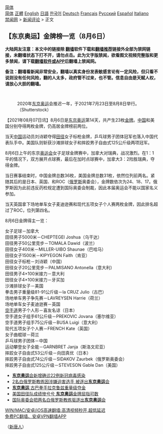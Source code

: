  <!-- 面包屑导航 --> <div class="breadcrumb"><!-- GTranslate: https://gtranslate.io/ -->  <div class="switcher notranslate">  <div class="selected">  <a href="#" onclick="return false;"> 简体</a>  </div>  <div class="option">  <a href="https://www.bannedbook.org" onclick="doGTranslate('zh-CN|zh-CN');jQuery('div.switcher div.selected a').html(jQuery(this).html());return false;" title="简体中文" class="nturl selected"> 简体</a>  <a href="https://www.bannedbook.org/zh-tw/" onclick="doGTranslate('zh-CN|zh-TW');jQuery('div.switcher div.selected a').html(jQuery(this).html());return false;" title="繁體中文" class="nturl"> 正體</a>  <a href="https://www.bannedbook.org/en/" onclick="doGTranslate('zh-CN|en');jQuery('div.switcher div.selected a').html(jQuery(this).html());return false;" title="English" class="nturl"> English</a>  <a href="https://www.bannedbook.org/ja/" onclick="doGTranslate('zh-CN|ja');jQuery('div.switcher div.selected a').html(jQuery(this).html());return false;" title="日本語" class="nturl"> 日語</a>  <a href="https://www.bannedbook.org/ko/" onclick="doGTranslate('zh-CN|ko');jQuery('div.switcher div.selected a').html(jQuery(this).html());return false;" title="한국어" class="nturl"> 한국어</a>  <a href="https://www.bannedbook.org/de/" onclick="doGTranslate('zh-CN|de');jQuery('div.switcher div.selected a').html(jQuery(this).html());return false;" title="Deutsch" class="nturl"> Deutsch</a>  <a href="https://www.bannedbook.org/fr/" onclick="doGTranslate('zh-CN|fr');jQuery('div.switcher div.selected a').html(jQuery(this).html());return false;" title="Français" class="nturl"> Français</a>  <a href="https://www.bannedbook.org/ru/" onclick="doGTranslate('zh-CN|ru');jQuery('div.switcher div.selected a').html(jQuery(this).html());return false;" title="Русский" class="nturl"> Русский</a>  <a href="https://www.bannedbook.org/es/" onclick="doGTranslate('zh-CN|es');jQuery('div.switcher div.selected a').html(jQuery(this).html());return false;" title="Español" class="nturl"> Español</a>  <a href="https://www.bannedbook.org/it/" onclick="doGTranslate('zh-CN|it');jQuery('div.switcher div.selected a').html(jQuery(this).html());return false;" title="Italiano" class="nturl"> Italiano</a>  </div>  </div>      <div class='breadcrumb-sub'><!-- Breadcrumb NavXT 6.3.0 --> <a href="https://www.bannedbook.org/" class="home">禁闻网</a> &gt; <a href="https://www.bannedbook.org/bnews/comments/" class="category">新闻评论</a> &gt; 正文</div></div><h2>【东京奥运】金牌榜一览（8月6日）</h2> <p class="notice"><b>大陆网友注意：本文中的链接除 <a href="https://github.com/bannedbook/fanqiang" >翻墙</a>软件下载和<a href="https://github.com/killgcd/justmysocks/blob/master/README.md">翻墙推荐</a>链接外全部为禁网链接，未翻墙状态下打不开，请勿点击。此为文字版禁闻，欲看图文视频完整版和更多禁闻，请下载<a href="https://github.com/bannedbook/fanqiang">翻墙软件或APP</a>后翻墙上禁闻网。</p><p>备注：翻墙看新闻非常安全，翻墙以真实身份发表敏感言论有一定风险，但只看不说则没有任何风险，翻的人太多，政府管不过来，也不管。信息自由是天赋人权，请放心大胆的翻墙。</b></p>  <div class="entry"> <br /> <figure><a href="https://i1.wp.com/upload-images-bucket-v64rleca837do.s3.eu-west-1.amazonaws.com/wp-content/uploads/2021/08/05215512/id13117364-shutterstock_1621170016-600x400-1.jpeg?fit=600%2C400&#038;ssl=1" data-caption="2020年东京奥运会推迟一年，于2021年7月23日至8月8日举行。 （Shutterstock）"></a><figcaption class="wp-caption-text">2020年<a href="https://www.bannedbook.org/bnews/tag/%e4%b8%9c%e4%ba%ac/" class="st_tag internal_tag" rel="tag" title="标签 东京 下的日志">东京</a><a href="https://www.bannedbook.org/bnews/tag/%e5%a5%a5%e8%bf%90/" class="st_tag internal_tag" rel="tag" title="标签 奥运 下的日志">奥运</a>会推迟一年，于2021年7月23日至8月8日举行。 （Shutterstock）</figcaption></figure> <p>【2021年08月07日讯】8月6日是<a href="https://www.bannedbook.org/bnews/tag/%e4%b8%9c%e4%ba%ac%e5%a5%a5%e8%bf%90/" class="st_tag internal_tag" rel="tag" title="标签 东京奥运 下的日志">东京奥运</a>第14天，共产生23枚<a href="https://www.bannedbook.org/bnews/tag/%e9%87%91%e7%89%8c/" class="st_tag internal_tag" rel="tag" title="标签 金牌 下的日志">金牌</a>。<span class='wp_keywordlink_affiliate'><a href="https://www.bannedbook.org/" title="中国" target="_blank">中国</a></span>和美国分别夺得两枚金牌，仍高居金牌榜前两位。</p> <p>当天<a href="https://www.bannedbook.org/bnews/tag/%E4%B8%AD%E5%9B%BD/" class="st_tag internal_tag" rel="tag" title="标签 中国 下的日志">中国</a>运动员刘诗颖夺得<a href="https://www.bannedbook.org/bnews/tag/%E7%94%B0%E5%BE%84/" class="st_tag internal_tag" rel="tag" title="标签 田径 下的日志">田径</a>女子标枪金牌，乒乓球男子团体冠军也落入中国代表队手中。美国队则斩获沙滩排球女子和摔跤男子自由式125公斤级两项冠军。</p>  <p>8月6日上午的东京<a href="https://www.bannedbook.org/bnews/tag/%E5%A5%A5%E8%BF%90%E4%BC%9A/" class="st_tag internal_tag" rel="tag" title="标签 奥运会 下的日志">奥运会</a>女子足球金牌赛中，加拿大对瑞典，战况激烈。在1：1平的情况下，双方展开点球赛，最后在加时点球赛中，加拿大3：2险胜瑞典，夺得金牌。</p> <p>当日赛事结束时，中国金牌总数36枚，美国金牌总数31枚，依然位列前两名。紧随其后的是日本、英国、和ROC（<a href="https://www.bannedbook.org/bnews/tag/%e4%bf%84%e7%bd%97%e6%96%af/" class="st_tag internal_tag" rel="tag" title="标签 俄罗斯 下的日志">俄罗斯</a>奥委会），金牌数依次为24、18、17。俄罗斯因为此前违反药检规定遭到国际奥委会制裁，因此本届奥运会不能以国家名义参加。</p>  <p>当天英国拿下场地单车女子麦迪逊赛和现代五项女子个人赛两枚金牌，因此排名超过了ROC，位列第四名。</p> <p>8月6日金牌得主一览：</p>  <p>女子足球－加拿大<br /> 田径男子5000米－CHEPTEGEI Joshua（乌干达）<br /> 田径男子50公里竞步－TOMALA Dawid（波兰）<br /> 田径女子400米－MILLER-UIBO Shaunae（巴哈马）<br /> 田径女子1500米－KIPYEGON Faith（肯亚）<br /> 田径女子标枪－刘诗颖（中国）<br /> 田径女子20公里竞步－PALMISANO Antonella（意大利）<br /> 田径男子4×100米接力－意大利<br /> 田径女子4×100米接力－牙买加<br /> 沙滩排球女子－美国<br /> 拳击男子重量级81-91公斤级－la CRUZ Julio（古巴）<br /> 场地单车男子争先赛－LAVREYSEN Harrie（荷兰）<br /> 场地单车女子麦迪逊赛－英国<br /> <a href="https://www.bannedbook.org/bnews/tag/%e7%a9%ba%e6%89%8b%e9%81%93/" class="st_tag internal_tag" rel="tag" title="标签 空手道 下的日志">空手道</a>男子个人形－喜友名谅（日本）<br /> 空手道女子组手61公斤级－PREKOVIC Jovana（塞尔维亚）<br /> 空手道男子组手75公斤级－BUSA Luigi（意大利）<br /> 现代五项女子个人赛－FRENCH Kate（英国）<br /> 女子曲棍球－荷兰<br /> 乒乓球男子团体－中国<br /> 运动攀登女子全能－GARNBRET Janja（斯洛文尼亚）<br /> 摔跤女子自由式53公斤级－向田真优（日本）<br /> 摔跤男子自由式74公斤级－SIDAKOV Zaurbek（俄罗斯奥委会）<br /> 摔跤男子自由式125公斤级－STEVESON Gable Dan（美国）</p> <ul class='op-related-articles' title='相关阅读'> <li><a href='https://www.bannedbook.org/bnews/baitai/20210807/1602063.html' target='_blank'><b>东京奥运</b>会新增确诊22例新冠病毒感染</a></li> <li><a href='https://www.bannedbook.org/bnews/comments/20210807/1602036.html' target='_blank'>2名白俄罗斯教练因涉嫌迫害选手 被逐出<b>东京奥运</b>会</a></li> <li><a href='https://www.bannedbook.org/bnews/baitai/20210807/1601881.html' target='_blank'><b>东京奥运</b> 古巴拳手拉克鲁兹重量级夺金</a></li> <li><a href='https://www.bannedbook.org/bnews/baitai/20210807/1601859.html' target='_blank'>美国田径队成绩惨兮兮 <b>东京奥运</b>金牌屈指可数</a></li> <li><a href='https://www.bannedbook.org/bnews/renquan/20210806/1601647.html' target='_blank'>国际奥委会把两名白俄罗斯教练驱逐出<b>东京奥运</b>会</a></li> </ul> <p class="texttj"> <a href="https://github.com/bannedbook/fanqiang/wiki/V2ray%E6%9C%BA%E5%9C%BA" target="_blank">WIN/MAC/安卓/iOS高速翻墙:高清视频秒开,超低延迟</a><br/> <a href="https://github.com/bannedbook/fanqiang/wiki/%E7%A6%81%E9%97%BB%E7%BD%91%E5%AE%89%E5%8D%93%E7%BF%BB%E5%A2%99%E6%96%B0%E9%97%BBAPP" target="_blank">免费PC翻墙、安卓VPN翻墙APP</a></p> <p>（<span class='wp_keywordlink_affiliate'><a href="https://www.ntdtv.com/" title="新唐人">新唐人</a></span>）</p><a name='sharetosocial'></a>  <div style="margin-bottom:5px;padding-bottom:5px;clear:both"> <div id="archive-pix-1" class="banner-ads"> <!-- AuctionX Display platform tag START --> <div id="26318x728x90x621x_ADSLOT2" clicktrack="%%CLICK_URL_ESC%%"></div> <!-- AuctionX Display platform tag END --> </div> <div id="archive-pix-2" class="banner-ads"> <!-- AuctionX Display platform tag START --> <div id="26315x300x250x621x_ADSLOT2" clicktrack="%%CLICK_URL_ESC%%"></div> <!-- AuctionX Display platform tag END --> </div> </div>  <div id="archive-pix-1" class="banner-ads"> <!-- AuctionX Display platform tag START --> <div id="26318x728x90x621x_ADSLOT3" clicktrack="%%CLICK_URL_ESC%%"></div> <!-- AuctionX Display platform tag END --> </div> </div><!--END ENTRY--> 